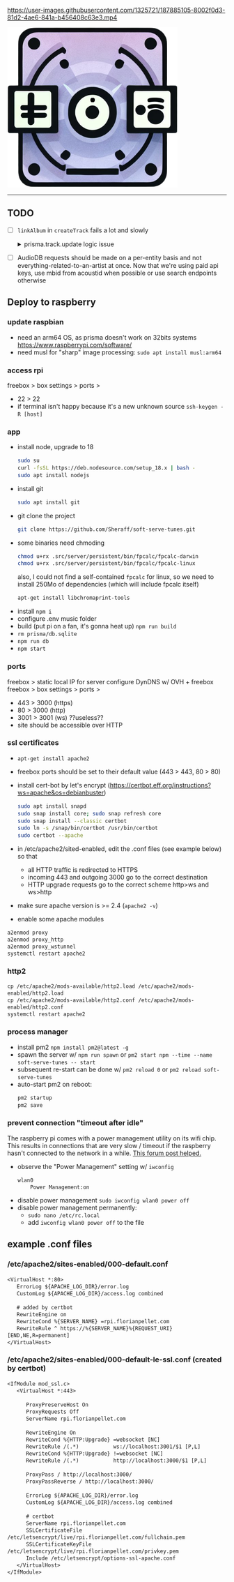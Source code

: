 


https://user-images.githubusercontent.com/1325721/187885105-8002f0d3-81d2-4ae6-841a-b456408c63e3.mp4


![](favicon.png)

------

## TODO
- [ ] `linkAlbum` in `createTrack` fails a lot and slowly
  <details>
    <summary>prisma.track.update logic issue</summary>
    <pre>
    code: 'P2002',
    meta: { target: [ 'simplified', 'artistId', 'albumId' ] }
    </pre>
  </details>

- [ ] AudioDB requests should be made on a per-entity basis and
  not everything-related-to-an-artist at once.
  Now that we're using paid api keys, use mbid from acoustid when possible
  or use search endpoints otherwise

## Deploy to raspberry

### update raspbian 
- need an arm64 OS, as prisma doesn't work on 32bits systems https://www.raspberrypi.com/software/
- need musl for "sharp" image processing: `sudo apt install musl:arm64`

### access rpi
freebox > box settings > ports > 
- 22 > 22
- if terminal isn't happy because it's a new unknown source `ssh-keygen -R [host]`

### app
- install node, upgrade to 18
  ```sh
  sudo su
  curl -fsSL https://deb.nodesource.com/setup_18.x | bash -
  sudo apt install nodejs
  ```
- install git
  ```sh
  sudo apt install git
  ```
- git clone the project
  ```sh
  git clone https://github.com/Sheraff/soft-serve-tunes.git
  ```
- some binaries need chmoding
  ```sh
  chmod u+rx .src/server/persistent/bin/fpcalc/fpcalc-darwin
  chmod u+rx .src/server/persistent/bin/fpcalc/fpcalc-linux
  ```
  also, I could not find a self-contained `fpcalc` for linux, so we need to install 250Mo of dependencies (which will include fpcalc itself)
  ```sh
  apt-get install libchromaprint-tools
  ```
- install `npm i`
- configure .env music folder
- build (put pi on a fan, it's gonna heat up) `npm run build`
- `rm prisma/db.sqlite`
- `npm run db`
- `npm start`

### ports
freebox > static local IP for server
configure DynDNS w/ OVH + freebox
freebox > box settings > ports > 
- 443 > 3000 (https)
- 80 > 3000 (http)
- 3001 > 3001 (ws) ??useless??
- site should be accessible over HTTP

### ssl certificates
- `apt-get install apache2`
- freebox ports should be set to their default value (443 > 443, 80 > 80)
- install cert-bot by let's encrypt (https://certbot.eff.org/instructions?ws=apache&os=debianbuster)
  ```sh
  sudo apt install snapd
  sudo snap install core; sudo snap refresh core
  sudo snap install --classic certbot
  sudo ln -s /snap/bin/certbot /usr/bin/certbot
  sudo certbot --apache
  ```
- in /etc/apache2/sited-enabled, edit the .conf files (see example below) so that
  - all HTTP traffic is redirected to HTTPS
  - incoming 443 and outgoing 3000 go to the correct destination
  - HTTP upgrade requests go to the correct scheme http>ws and ws>http

- make sure apache version is >= 2.4 (`apache2 -v`)
- enable some apache modules
```
a2enmod proxy
a2enmod proxy_http
a2enmod proxy_wstunnel
systemctl restart apache2
```

### http2
```
cp /etc/apache2/mods-available/http2.load /etc/apache2/mods-enabled/http2.load
cp /etc/apache2/mods-available/http2.conf /etc/apache2/mods-enabled/http2.conf
systemctl restart apache2
```

### process manager
- install pm2 `npm install pm2@latest -g`
- spawn the server w/ `npm run spawn` or `pm2 start npm --time --name soft-serve-tunes -- start`
- subsequent re-start can be done w/ `pm2 reload 0` or `pm2 reload soft-serve-tunes`
- auto-start pm2 on reboot: 
  ```sh
  pm2 startup
  pm2 save
  ```

### prevent connection "timeout after idle"
The raspberry pi comes with a power management utility on its wifi chip. This results in 
connections that are very slow / timeout if the raspberry hasn't connected to the network in 
a while. [This forum post helped.](https://forums.raspberrypi.com/viewtopic.php?t=231125)
- observe the "Power Management" setting w/ `iwconfig`
  ```
  wlan0
      Power Management:on
  ```
- disable power management `sudo iwconfig wlan0 power off`
- disable power management permanently:
  - `sudo nano /etc/rc.local`
  - add `iwconfig wlan0 power off` to the file

## example .conf files
### /etc/apache2/sites-enabled/000-default.conf
```
<VirtualHost *:80>
   ErrorLog ${APACHE_LOG_DIR}/error.log
   CustomLog ${APACHE_LOG_DIR}/access.log combined

   # added by certbot
   RewriteEngine on
   RewriteCond %{SERVER_NAME} =rpi.florianpellet.com
   RewriteRule ^ https://%{SERVER_NAME}%{REQUEST_URI} [END,NE,R=permanent]
</VirtualHost>
```

### /etc/apache2/sites-enabled/000-default-le-ssl.conf (created by certbot)
```
<IfModule mod_ssl.c>
   <VirtualHost *:443>

      ProxyPreserveHost On
      ProxyRequests Off
      ServerName rpi.florianpellet.com

      RewriteEngine On
      RewriteCond %{HTTP:Upgrade} =websocket [NC]
      RewriteRule /(.*)           ws://localhost:3001/$1 [P,L]
      RewriteCond %{HTTP:Upgrade} !=websocket [NC]
      RewriteRule /(.*)           http://localhost:3000/$1 [P,L]

      ProxyPass / http://localhost:3000/
      ProxyPassReverse / http://localhost:3000/

      ErrorLog ${APACHE_LOG_DIR}/error.log
      CustomLog ${APACHE_LOG_DIR}/access.log combined

      # certbot
      ServerName rpi.florianpellet.com
      SSLCertificateFile /etc/letsencrypt/live/rpi.florianpellet.com/fullchain.pem
      SSLCertificateKeyFile /etc/letsencrypt/live/rpi.florianpellet.com/privkey.pem
      Include /etc/letsencrypt/options-ssl-apache.conf
   </VirtualHost>
</IfModule>
